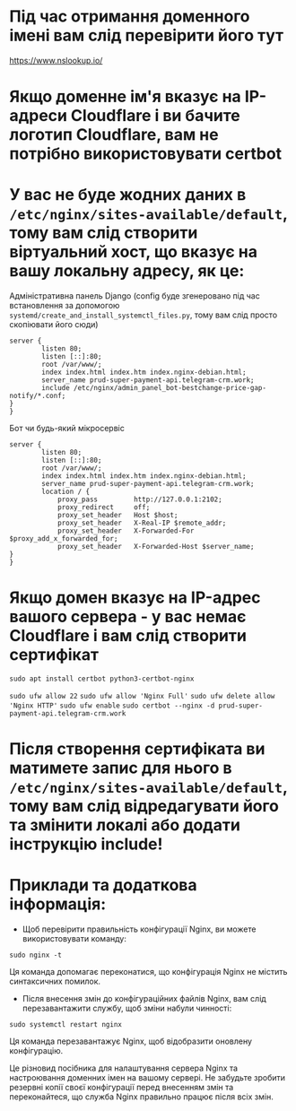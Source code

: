 # Під час отримання доменного імені вам слід перевірити його тут
https://www.nslookup.io/

# Якщо доменне ім'я вказує на IP-адреси Cloudflare і ви бачите логотип Cloudflare, вам не потрібно використовувати certbot
# У вас не буде жодних даних в `/etc/nginx/sites-available/default`, тому вам слід створити віртуальний хост, що вказує на вашу локальну адресу, як це:

Адміністративна панель Django (config буде згенеровано під час встановлення за допомогою `systemd/create_and_install_systemctl_files.py`, тому вам слід просто скопіювати його сюди)

```
server {
        listen 80;
        listen [::]:80;
        root /var/www/;
        index index.html index.htm index.nginx-debian.html;
        server_name prud-super-payment-api.telegram-crm.work;
        include /etc/nginx/admin_panel_bot-bestchange-price-gap-notify/*.conf;
}
}
```

Бот чи будь-який мікросервіс
```
server {
        listen 80;
        listen [::]:80;
        root /var/www/;
        index index.html index.htm index.nginx-debian.html;
        server_name prud-super-payment-api.telegram-crm.work;
        location / {
            proxy_pass         http://127.0.0.1:2102;
            proxy_redirect     off;
            proxy_set_header   Host $host;
            proxy_set_header   X-Real-IP $remote_addr;
            proxy_set_header   X-Forwarded-For $proxy_add_x_forwarded_for;
            proxy_set_header   X-Forwarded-Host $server_name;
}
}
```

# Якщо домен вказує на IP-адрес вашого сервера - у вас немає Cloudflare і вам слід створити сертифікат
`sudo apt install certbot python3-certbot-nginx`

`sudo ufw allow 22`
`sudo ufw allow 'Nginx Full'`
`sudo ufw delete allow 'Nginx HTTP'`
`sudo ufw enable`
`sudo certbot --nginx -d prud-super-payment-api.telegram-crm.work`

# Після створення сертифіката ви матимете запис для нього в `/etc/nginx/sites-available/default`, тому вам слід відредагувати його та змінити локалі або додати інструкцію include!


# Приклади та додаткова інформація:

- Щоб перевірити правильність конфігурації Nginx, ви можете використовувати команду:
```
sudo nginx -t
```

Ця команда допомагає переконатися, що конфігурація Nginx не містить синтаксичних помилок.

- Після внесення змін до конфігураційних файлів Nginx, вам слід перезавантажити службу, щоб зміни набули чинності:
```
sudo systemctl restart nginx
```

Ця команда перезавантажує Nginx, щоб відобразити оновлену конфігурацію.

Це різновид посібника для налаштування сервера Nginx та настроювання доменних імен на вашому сервері. Не забудьте зробити резервні копії своєї конфігурації перед внесенням змін та переконайтеся, що служба Nginx правильно працює після всіх змін.